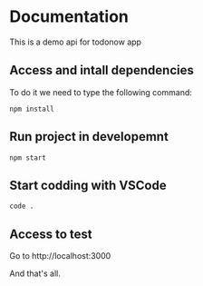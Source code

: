 # Documentation
This is a demo api for todonow app

## Access and intall dependencies
To do it we need to type the following command:
```
npm install
```

## Run project in developemnt
`npm start`

## Start codding with VSCode
`code .`

## Access to test
Go to http://localhost:3000

And that's all.